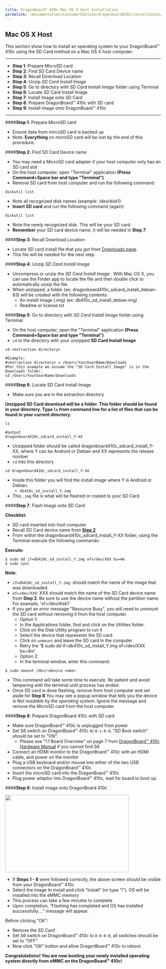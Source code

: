```yaml
---
title: DragonBoard™ 820c Mac OS X Host Installation
permalink: /documentation/ConsumerEdition/dragonboard820c/installation/mac-sd.md.html
---
```

## Mac OS X Host

This section show how to install an operating system to your DragonBoard™ 410c using the SD Card method on a Mac OS X host computer.
***

- **Step 1**: Prepare MicroSD card
- **Step 2**: Find SD Card Device name
- **Step 3**: Recall Download Location
- **Step 4**: Unzip _SD Card Install Image_
- **Step 5**: Go to directory with _SD Card Install Image_ folder using Terminal
- **Step 6**: Locate SD Card Install Image
- **Step 7**: Install Image onto SD Card
- **Step 8**: Prepare DragonBoard™ 410c with SD card
- **Step 9**: Install image onto DragonBoard™ 410c

***

####**Step 1**: Prepare MicroSD card

- Ensure data from mircoSD card is backed up
- Note: **Everything** on microSD card will be lost by the end of this procedure.

####**Step 2**: Find SD Card Device name

- You may need a MicroSD card adapter if your host computer only has an SD card slot
- On the host computer, open "Terminal" application **(Press Command+Space bar and type "Terminal")**
- Remove SD card from host computer and run the following command:
```shell
diskutil list
```
- Note all recognized disk names (example: /dev/disk1)
- **Insert SD card** and run the following command (again):
```shell
diskutil list
```
- Note the newly recognized disk. This will be your SD card.
- **Remember** your SD card device name, it will be needed in **Step 7**.

####**Step 3**: Recall Download Location

- Locate SD card install file that you got from [Downloads page](../Downloads/README.md).
- This file will be needed for the next step.

####**Step 4**: Unzip _SD Card Install Image_

- Uncompress or unzip the _SD Card Install Image_ . With Mac OS X, you can use the Finder app to locate the file and then double click to automatically unzip the file.
- When unzipped, a folder (ex: dragonboard410c_sdcard_install_debian-83) will be created with the following contents:
   - An install Image (.img) (ex: db410c_sd_install_debian.img)
   - Readme or license.txt

####**Step 5**: Go to directory with _SD Card Install Image_ folder using Terminal

- On the host computer, open the "Terminal" application **(Press Command+Space bar and type "Terminal")**
- `cd` to the directory with your unzipped **SD Card Install Image**

```shell
cd <extraction directory>

#Example: 
#<extraction directory> = /Users/YourUserName/Downloads
#For this example we assume the "SD Card Install Image" is in the Downloads folder.
cd /Users/YourUserName/Downloads
```

####**Step 6**: Locate SD Card Install Image

- Make sure you are in the extraction directory

**Unzipped SD Card download will be a folder. This folder should be found in your directory. Type `ls` from command line for a list of files that can be found in your current directory**:

```shell
ls

#output
dragonboard410c_sdcard_install_Y-XX
```

- Unzipped folder should be called dragonboard410c_sdcard_install_Y-XX, where Y can be Android or Debian and XX represents the release number
- `cd` into this directory

```shell
cd dragonboard410c_sdcard_install_Y-XX
```

- Inside this folder you will find the install image where Y is Android or Debian.
   - `db410c_sd_install_Y.img`
- This `.img` file is what will be flashed or copied to your SD Card.

####**Step 7**: Flash Image onto SD Card

**Checklist:**

- SD card inserted into host computer
- Recall SD Card device name from [**Step 2**]()
- From within the dragonboard410c_sdcard_install_Y-XX folder, using the Terminal execute the following commands:

**Execute:**

```shell
$ sudo dd if=db410c_sd_install_Y.img of=/dev/XXX bs=4m
$ sudo sync
```

**Note:**

- `if=db410c_sd_install_Y.img`: should match the name of the image that was downloaded.
- `of=/dev/XXX`: XXX should match the name of the SD Card device name from **Step 2**. Be sure to use the device name without the partition name. For example, 'of=/dev/disk1'
- If you get an error message "Resource Busy", you will need to unmount the SD card without removing it from the host computer. 
  - Option 1:
  - In the Applications folder, find and click on the Utilities folder. 
  - Click on the Disk Utility program to run it
  - Select the device that represents the SD card
  - Click on `unmount` and leave the SD card in the computer
  - Retry the '$ sudo dd if=db410c_sd_install_Y.img of=/dev/XXX bs=4m'
  - Option 2:
  - In the terminal window, enter this command:
```shell
$ sudo umount /dev/<device name>
```
  
- This command will take some time to execute. Be patient and avoid tampering with the terminal until process has ended.
- Once SD card is done flashing, remove from host computer and set aside for **Step 8** You may see a popup window that tells you the device is _Not readable by the operating system_. Ignore the message and remove the MicroSD card from the host computer.

####**Step 8**: Prepare DragonBoard 410c with SD card

- Make sure DragonBoard™ 410c is unplugged from power
- Set S6 switch on DragonBoard™ 410c to `0-1-0-0`, "SD Boot switch" should be set to "ON".
   - Please see "1.1 Board Overview" on page 7 from [DragonBoard™ 410c Hardware Manual](http://linaro.co/96b-hwm-db) if you cannot find S6
- Connect an HDMI monitor to the DragonBoard™ 410c with an HDMI cable, and power on the monitor
- Plug a USB keyboard and/or mouse into either of the two USB connectors on the DragonBoard™ 410c
- Insert the microSD card into the DragonBoard™ 410c
- Plug power adaptor into DragonBoard™ 410c, wait for board to boot up.

####**Step 9**: Install image onto DragonBoard 410c

<img src="http://i.imgur.com/F18wlgU.png" data-canonical-src="http://i.imgur.com/F18wlgU.png" width="400" height="250"/>

- If **Steps 1 - 8** were followed correctly, the above screen should be visible from your DragonBoard™ 410c
- Select the image to install and click “Install” (or type “i”). OS will be installed into the eMMC memory
- This process can take a few minutes to complete
- Upon completion, “Flashing has completed and OS has installed successfully....” message will appear.

Before clicking "OK":

- Remove the SD Card
- Set S6 switch on DragonBoard™ 410c to `0-0-0-0`, all switches should be set to "OFF"
- Now click "OK" button and allow DragonBoard™ 410c to reboot.

**Congratulations! You are now booting your newly installed operating system directly from eMMC on the DragonBoard™ 410c!**

